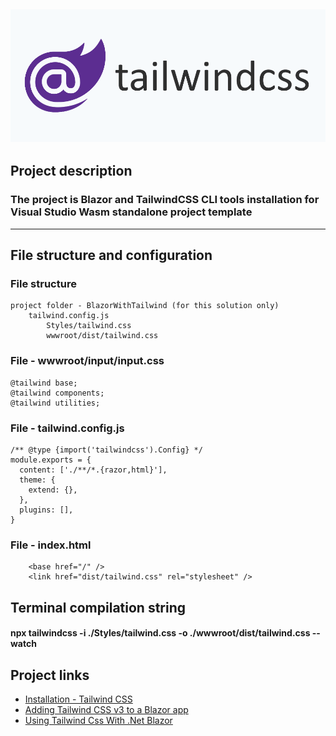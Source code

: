 ![](https://github.com/SergeyDavidovich/BlazorWithTailwind/blob/master/blazor-tailwind.png)
----
## Project description ##
### The project is Blazor and TailwindCSS CLI tools installation for Visual Studio Wasm standalone project template ###
---
## File structure and configuration 
### File structure
```
project folder - BlazorWithTailwind (for this solution only)
    tailwind.config.js
        Styles/tailwind.css
        wwwroot/dist/tailwind.css
```
### File - wwwroot/input/input.css
```
@tailwind base;
@tailwind components;
@tailwind utilities;
```
### File - tailwind.config.js
```
/** @type {import('tailwindcss').Config} */
module.exports = {
  content: ['./**/*.{razor,html}'],
  theme: {
    extend: {},
  },
  plugins: [],
}
```
### File - index.html
```
    <base href="/" />
    <link href="dist/tailwind.css" rel="stylesheet" />
```
## Terminal compilation string
#### npx tailwindcss -i ./Styles/tailwind.css -o ./wwwroot/dist/tailwind.css --watch ####
## Project links
- [Installation - Tailwind CSS](https://tailwindcss.com/docs/installation)
- [Adding Tailwind CSS v3 to a Blazor app](https://chrissainty.com/adding-tailwind-css-v3-to-a-blazor-app/)
- [Using Tailwind Css With .Net Blazor](https://dev.to/rasheedmozaffar/using-tailwind-css-with-net-blazor-4ng7)

